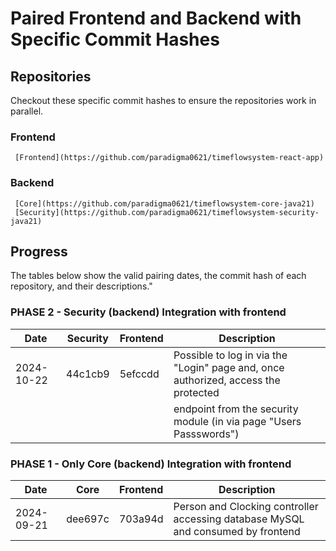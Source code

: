 # Paired Frontend and Backend with Specific Commit Hashes

## Repositories
Checkout these specific commit hashes to ensure the repositories work in parallel.

### Frontend
     [Frontend](https://github.com/paradigma0621/timeflowsystem-react-app)
     
### Backend
     [Core](https://github.com/paradigma0621/timeflowsystem-core-java21)
     [Security](https://github.com/paradigma0621/timeflowsystem-security-java21)

## Progress

The tables below show the valid pairing dates, the commit hash of each repository, and their descriptions."

### PHASE 2 - Security (backend) Integration with frontend

| Date       | Security  | Frontend | Description                                                                               |
| ---------- | --------  | -------- | ----------------------------------------------------------------------------------------- |
| 2024-10-22 | 44c1cb9   |  5efccdd | Possible to log in via the "Login" page and, once authorized, access the protected        |
|            |           |          | endpoint from the security module (in via page "Users Passswords")                        |

### PHASE 1 - Only Core (backend) Integration with frontend
| Date       | Core    | Frontend | Description                                                                                 |
| ---------- | ------  | -------- | --------------------------------------------------------------------------------------------|
| 2024-09-21 | dee697c | 703a94d  | Person and Clocking controller accessing database MySQL and consumed by frontend            |

